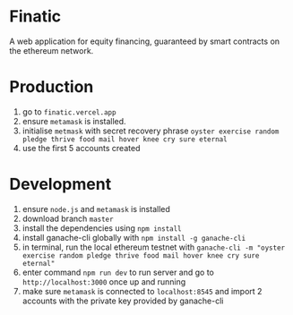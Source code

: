 # Finatic

A web application for equity financing, guaranteed by smart contracts on the ethereum network.

# Production

1. go to `finatic.vercel.app`
2. ensure `metamask` is installed.
3. initialise `metmask` with secret recovery phrase `oyster exercise random pledge thrive food mail hover knee cry sure eternal`
4. use the first 5 accounts created

# Development

1. ensure `node.js` and `metamask` is installed
2. download branch `master`
3. install the dependencies using `npm install`
4. install ganache-cli globally with `npm install -g ganache-cli`
5. in terminal, run the local ethereum testnet with `ganache-cli -m "oyster exercise random pledge thrive food mail hover knee cry sure eternal"`
6. enter command `npm run dev` to run server and go to `http://localhost:3000` once up and running
7. make sure `metamask` is connected to `localhost:8545` and import 2 accounts with the private key provided by ganache-cli
